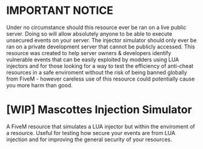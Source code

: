 # IMPORTANT NOTICE
Under no circumstance should this resource ever be ran on a live public server. Doing so will allow absolutely anyone to be able to execute unsecured events on your server. The injector simulator should only ever be ran on a private development server that cannot be publicly accessed. This resource was created to help server owners & developers identify vulnerable events that can be easily exploited by modders using LUA injectors and for those looking for a way to test the efficiency of anti-cheat resources in a safe enviroment without the risk of being banned globally from FiveM - however careless use of this resource could potentially cause you more harm than good.  

# [WIP] Mascottes Injection Simulator
A FiveM resource that simulates a LUA injector but within the enviroment of a resource. Useful for testing how secure your events are from LUA injection and for  improving the general security of your resources.
